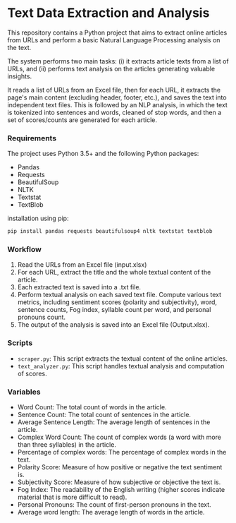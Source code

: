 # Text Data Extraction and Analysis 

This repository contains a Python project that aims to extract online articles from URLs and perform a basic Natural Language Processing analysis on the text.

The system performs two main tasks: (i) it extracts article texts from a list of URLs, and (ii) performs text analysis on the articles generating valuable insights.

It reads a list of URLs from an Excel file, then for each URL, it extracts the page's main content (excluding header, footer, etc.), and saves the text into independent text files. This is followed by an NLP analysis, in which the text is tokenized into sentences and words, cleaned of stop words, and then a set of scores/counts are generated for each article. 

### Requirements

The project uses Python 3.5+ and the following Python packages:

- Pandas
- Requests
- BeautifulSoup
- NLTK
- Textstat
- TextBlob

installation using pip:
```sh
pip install pandas requests beautifulsoup4 nltk textstat textblob
```

### Workflow

1. Read the URLs from an Excel file (input.xlsx)
2. For each URL, extract the title and the whole textual content of the article.
3. Each extracted text is saved into a .txt file.
4. Perform textual analysis on each saved text file. Compute various text metrics, including sentiment scores (polarity and subjectivity), word, sentence counts, Fog index, syllable count per word, and personal pronouns count.
5. The output of the analysis is saved into an Excel file (Output.xlsx).

### Scripts

- `scraper.py`: This script extracts the textual content of the online articles.
- `text_analyzer.py`: This script handles textual analysis and computation of scores.

### Variables

- Word Count: The total count of words in the article. 
- Sentence Count: The total count of sentences in the article.
- Average Sentence Length: The average length of sentences in the article.
- Complex Word Count: The count of complex words (a word with more than three syllables) in the article.
- Percentage of complex words: The percentage of complex words in the text.
- Polarity Score: Measure of how positive or negative the text sentiment is.
- Subjectivity Score: Measure of how subjective or objective the text is.
- Fog Index: The readability of the English writing (higher scores indicate material that is more difficult to read).
- Personal Pronouns: The count of first-person pronouns in the text.
- Average word length: The average length of words in the article.
